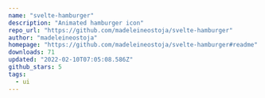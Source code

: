 ```yaml
---
name: "svelte-hamburger"
description: "Animated hamburger icon"
repo_url: "https://github.com/madeleineostoja/svelte-hamburger"
author: "madeleineostoja"
homepage: "https://github.com/madeleineostoja/svelte-hamburger#readme"
downloads: 71
updated: "2022-02-10T07:05:08.586Z"
github_stars: 5
tags: 
  - ui
---
```


